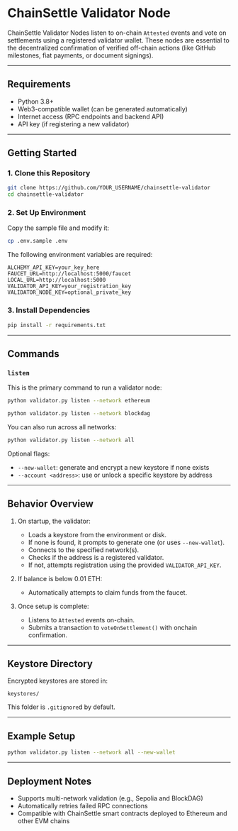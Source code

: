 # ChainSettle Validator Node

ChainSettle Validator Nodes listen to on-chain `Attested` events and vote on settlements using a registered validator wallet. These nodes are essential to the decentralized confirmation of verified off-chain actions (like GitHub milestones, fiat payments, or document signings).

---

## Requirements

- Python 3.8+
- Web3-compatible wallet (can be generated automatically)
- Internet access (RPC endpoints and backend API)
- API key (if registering a new validator)

---

## Getting Started

### 1. Clone this Repository

```bash
git clone https://github.com/YOUR_USERNAME/chainsettle-validator
cd chainsettle-validator
```

### 2. Set Up Environment

Copy the sample file and modify it:

```bash
cp .env.sample .env
```

The following environment variables are required:

```env
ALCHEMY_API_KEY=your_key_here
FAUCET_URL=http://localhost:5000/faucet
LOCAL_URL=http://localhost:5000
VALIDATOR_API_KEY=your_registration_key
VALIDATOR_NODE_KEY=optional_private_key
```

### 3. Install Dependencies

```bash
pip install -r requirements.txt
```

---

## Commands

### `listen`

This is the primary command to run a validator node:

```bash
python validator.py listen --network ethereum
```

```bash
python validator.py listen --network blockdag
```

You can also run across all networks:

```bash
python validator.py listen --network all
```

Optional flags:
- `--new-wallet`: generate and encrypt a new keystore if none exists
- `--account <address>`: use or unlock a specific keystore by address

---

## Behavior Overview

1. On startup, the validator:
   - Loads a keystore from the environment or disk.
   - If none is found, it prompts to generate one (or uses `--new-wallet`).
   - Connects to the specified network(s).
   - Checks if the address is a registered validator.
   - If not, attempts registration using the provided `VALIDATOR_API_KEY`.

2. If balance is below 0.01 ETH:
   - Automatically attempts to claim funds from the faucet.

3. Once setup is complete:
   - Listens to `Attested` events on-chain.
   - Submits a transaction to `voteOnSettlement()` with onchain confirmation.

---

## Keystore Directory

Encrypted keystores are stored in:

```
keystores/
```

This folder is `.gitignore`d by default.

---

## Example Setup

```bash
python validator.py listen --network all --new-wallet
```

---

## Deployment Notes

- Supports multi-network validation (e.g., Sepolia and BlockDAG)
- Automatically retries failed RPC connections
- Compatible with ChainSettle smart contracts deployed to Ethereum and other EVM chains
